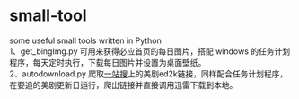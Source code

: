 # small-tool
some useful small tools written in Python  
1、get_bingImg.py 可用来获得必应首页的每日图片，搭配 windows 的任务计划程序，每天定时执行，下载每日图片并设置为桌面壁纸。  
2、autodownload.py 爬取[一站搜](http://videos.yizhansou.com)上的美剧ed2k链接，同样配合任务计划程序，在要追的美剧更新日运行，爬出链接并直接调用迅雷下载到本地。
